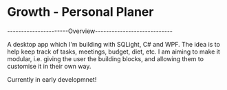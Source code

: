 # Growth - Personal Planer

----------------------Overview----------------------------

A desktop app which I'm building with SQLight, C# and WPF. 
The idea is to help keep track of tasks, meetings, budget, diet, etc. 
I am aiming to make it modular, i.e. giving the user the building blocks,
and allowing them to customise it in their own way. 

Currently in early developmnet!

